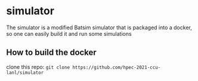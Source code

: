 # simulator
The simulator is a modified Batsim simulator that is packaged into a docker, so one can easily build it and run some simulations

## How to build the docker
clone this repo:
```git clone https://github.com/hpec-2021-ccu-lanl/simulator```
